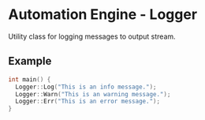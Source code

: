 # Automation Engine - Logger

Utility class for logging messages to output stream.

## Example

```cpp
int main() {
  Logger::Log("This is an info message.");
  Logger::Warn("This is an warning message.");
  Logger::Err("This is an error message.");
}
```
